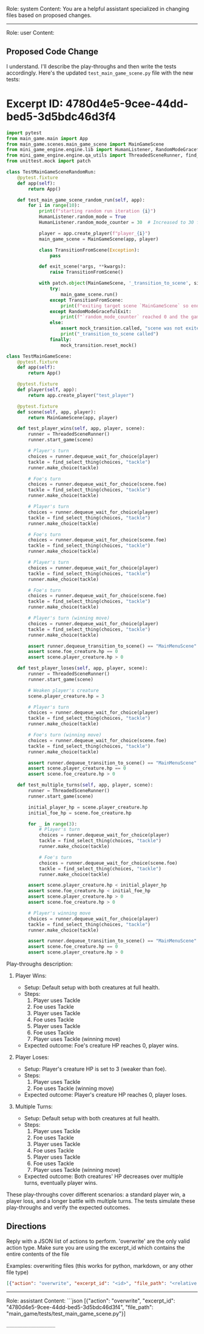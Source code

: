 Role: system
Content: You are a helpful assistant specialized in changing files based on proposed changes.
__________________
Role: user
Content: 
## Proposed Code Change
I understand. I'll describe the play-throughs and then write the tests accordingly. Here's the updated `test_main_game_scene.py` file with the new tests:

# Excerpt ID: 4780d4e5-9cee-44dd-bed5-3d5bdc46d3f4
```python main_game/tests/test_main_game_scene.py
import pytest
from main_game.main import App
from main_game.scenes.main_game_scene import MainGameScene
from mini_game_engine.engine.lib import HumanListener, RandomModeGracefulExit, AbstractPlayer
from mini_game_engine.engine.qa_utils import ThreadedSceneRunner, find_select_thing
from unittest.mock import patch

class TestMainGameSceneRandomRun:
    @pytest.fixture
    def app(self):
        return App()

    def test_main_game_scene_random_run(self, app):
        for i in range(10):
            print(f"starting random run iteration {i}")
            HumanListener.random_mode = True
            HumanListener.random_mode_counter = 30  # Increased to 30 for more complex scene

            player = app.create_player(f"player_{i}")
            main_game_scene = MainGameScene(app, player)

            class TransitionFromScene(Exception):
                pass

            def exit_scene(*args, **kwargs):
                raise TransitionFromScene()

            with patch.object(MainGameScene, '_transition_to_scene', side_effect=exit_scene) as mock_transition:
                try:
                    main_game_scene.run()
                except TransitionFromScene:
                    print(f"exiting target scene `MainGameScene` so ending run {i}")
                except RandomModeGracefulExit:
                    print(f"`random_mode_counter` reached 0 and the game did not crash. Ending run {i} gracefully")
                else:
                    assert mock_transition.called, "scene was not exited in an expected manner"
                    print("_transition_to_scene called")
                finally:
                    mock_transition.reset_mock()

class TestMainGameScene:
    @pytest.fixture
    def app(self):
        return App()

    @pytest.fixture
    def player(self, app):
        return app.create_player("test_player")

    @pytest.fixture
    def scene(self, app, player):
        return MainGameScene(app, player)

    def test_player_wins(self, app, player, scene):
        runner = ThreadedSceneRunner()
        runner.start_game(scene)

        # Player's turn
        choices = runner.dequeue_wait_for_choice(player)
        tackle = find_select_thing(choices, "tackle")
        runner.make_choice(tackle)

        # Foe's turn
        choices = runner.dequeue_wait_for_choice(scene.foe)
        tackle = find_select_thing(choices, "tackle")
        runner.make_choice(tackle)

        # Player's turn
        choices = runner.dequeue_wait_for_choice(player)
        tackle = find_select_thing(choices, "tackle")
        runner.make_choice(tackle)

        # Foe's turn
        choices = runner.dequeue_wait_for_choice(scene.foe)
        tackle = find_select_thing(choices, "tackle")
        runner.make_choice(tackle)

        # Player's turn
        choices = runner.dequeue_wait_for_choice(player)
        tackle = find_select_thing(choices, "tackle")
        runner.make_choice(tackle)

        # Foe's turn
        choices = runner.dequeue_wait_for_choice(scene.foe)
        tackle = find_select_thing(choices, "tackle")
        runner.make_choice(tackle)

        # Player's turn (winning move)
        choices = runner.dequeue_wait_for_choice(player)
        tackle = find_select_thing(choices, "tackle")
        runner.make_choice(tackle)

        assert runner.dequeue_transition_to_scene() == "MainMenuScene"
        assert scene.foe_creature.hp == 0
        assert scene.player_creature.hp > 0

    def test_player_loses(self, app, player, scene):
        runner = ThreadedSceneRunner()
        runner.start_game(scene)

        # Weaken player's creature
        scene.player_creature.hp = 3

        # Player's turn
        choices = runner.dequeue_wait_for_choice(player)
        tackle = find_select_thing(choices, "tackle")
        runner.make_choice(tackle)

        # Foe's turn (winning move)
        choices = runner.dequeue_wait_for_choice(scene.foe)
        tackle = find_select_thing(choices, "tackle")
        runner.make_choice(tackle)

        assert runner.dequeue_transition_to_scene() == "MainMenuScene"
        assert scene.player_creature.hp == 0
        assert scene.foe_creature.hp > 0

    def test_multiple_turns(self, app, player, scene):
        runner = ThreadedSceneRunner()
        runner.start_game(scene)

        initial_player_hp = scene.player_creature.hp
        initial_foe_hp = scene.foe_creature.hp

        for _ in range(3):
            # Player's turn
            choices = runner.dequeue_wait_for_choice(player)
            tackle = find_select_thing(choices, "tackle")
            runner.make_choice(tackle)

            # Foe's turn
            choices = runner.dequeue_wait_for_choice(scene.foe)
            tackle = find_select_thing(choices, "tackle")
            runner.make_choice(tackle)

        assert scene.player_creature.hp < initial_player_hp
        assert scene.foe_creature.hp < initial_foe_hp
        assert scene.player_creature.hp > 0
        assert scene.foe_creature.hp > 0

        # Player's winning move
        choices = runner.dequeue_wait_for_choice(player)
        tackle = find_select_thing(choices, "tackle")
        runner.make_choice(tackle)

        assert runner.dequeue_transition_to_scene() == "MainMenuScene"
        assert scene.foe_creature.hp == 0
        assert scene.player_creature.hp > 0
```

Play-throughs description:

1. Player Wins:
   - Setup: Default setup with both creatures at full health.
   - Steps:
     1. Player uses Tackle
     2. Foe uses Tackle
     3. Player uses Tackle
     4. Foe uses Tackle
     5. Player uses Tackle
     6. Foe uses Tackle
     7. Player uses Tackle (winning move)
   - Expected outcome: Foe's creature HP reaches 0, player wins.

2. Player Loses:
   - Setup: Player's creature HP is set to 3 (weaker than foe).
   - Steps:
     1. Player uses Tackle
     2. Foe uses Tackle (winning move)
   - Expected outcome: Player's creature HP reaches 0, player loses.

3. Multiple Turns:
   - Setup: Default setup with both creatures at full health.
   - Steps:
     1. Player uses Tackle
     2. Foe uses Tackle
     3. Player uses Tackle
     4. Foe uses Tackle
     5. Player uses Tackle
     6. Foe uses Tackle
     7. Player uses Tackle (winning move)
   - Expected outcome: Both creatures' HP decreases over multiple turns, eventually player wins.

These play-throughs cover different scenarios: a standard player win, a player loss, and a longer battle with multiple turns. The tests simulate these play-throughs and verify the expected outcomes.

## Directions
Reply with a JSON list of actions to perform. 'overwrite' are the only valid action type. 
Make sure you are using the excerpt_id which contains the entire contents of the file

Examples:
overwriting files (this works for python, markdown, or any other file type)
```json output_example1
[{"action": "overwrite", "excerpt_id": "<id>", "file_path": "<relative file path>"}]
```

__________________
Role: assistant
Content: ```json
[{"action": "overwrite", "excerpt_id": "4780d4e5-9cee-44dd-bed5-3d5bdc46d3f4", "file_path": "main_game/tests/test_main_game_scene.py"}]
```
__________________
